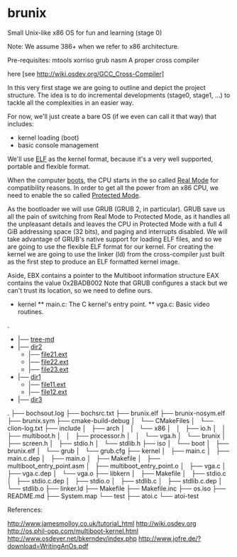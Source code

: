 # brunix
Small Unix-like x86 OS for fun and learning (stage 0)

Note: We assume 386+ when we refer to x86 architecture.

Pre-requisites:
mtools
xorriso
grub
nasm
A proper cross compiler

here [see http://wiki.osdev.org/GCC_Cross-Compiler]

In this very first stage we are going to outline and depict the project structure. The idea is to do incremental developments (stage0, stage1, ...) to tackle all the complexities in an easier way.

For now, we'll just create a bare OS (if we even can call it that way) that includes:
* kernel loading (boot)
* basic console management

We'll use [ELF](http://wiki.osdev.org/ELF) as the kernel format, because it's a very well supported, portable and flexible format.

When the computer [boots](http://wiki.osdev.org/System_Initialization_(x86)),
the CPU starts in the so called [Real Mode](http://wiki.osdev.org/Real_Mode) for compatibility reasons. In order
to get all the power from an x86 CPU, we need to enable the so called [Protected Mode](http://wiki.osdev.org/Protected_Mode).

As the bootloader we will use GRUB (GRUB 2, in particular). GRUB save us all the pain of switching from Real Mode to Protected Mode, as it handles
all the unpleasant details and leaves the CPU in Protected Mode with a full 4 GiB addressing space (32 bits),
and paging and interrupts disabled.
We will take advantage of GRUB's native support for loading ELF files, and so we are going to use the flexible ELF format for our kernel.
For creating the kernel we are going to use the linker (ld) from the cross-compiler just built as the first step
to produce an ELF formatted kernel image.



Aside,
EBX contains a pointer to the Multiboot information structure
EAX contains the value 0x2BADB002
Note that GRUB configures a stack but we can't trust its location, so we need to define ours.



* kernel
** main.c: The C kernel's entry point.
** vga.c: Basic video routines.


.
 * |── [tree-md](./tree-md)
 * |── [dir2](./dir2)
   * |── [file21.ext](./dir2/file21.ext)
   * |── [file22.ext](./dir2/file22.ext)
   * |── [file23.ext](./dir2/file23.ext)
 * |── [dir1](./dir1)
   * |── [file11.ext](./dir1/file11.ext)
   * |── [file12.ext](./dir1/file12.ext)
 * |── [dir3](./dir3)
 
.
├── bochsout.log
├── bochsrc.txt
├── brunix.elf
├── brunix-nosym.elf
├── brunix.sym
├── cmake-build-debug
│   └── CMakeFiles
│       └── clion-log.txt
├── include
│   ├── arch
│   │   └── x86
│   │       ├── io.h
│   │       ├── multiboot.h
│   │       ├── processor.h
│   │       └── vga.h
│   └── brunix
│       ├── screen.h
│       ├── stdio.h
│       └── stdlib.h
├── iso
│   └── boot
│       ├── brunix.elf
│       └── grub
│           └── grub.cfg
├── kernel
│   ├── main.c
│   ├── main.c.dep
│   ├── main.o
│   ├── Makefile
│   ├── multiboot_entry_point.asm
│   ├── multiboot_entry_point.o
│   ├── vga.c
│   ├── vga.c.dep
│   └── vga.o
├── libkern
│   ├── Makefile
│   ├── stdio.c
│   ├── stdio.c.dep
│   ├── stdio.o
│   ├── stdlib.c
│   ├── stdlib.c.dep
│   └── stdlib.o
├── linker.ld
├── Makefile
├── Makefile.inc
├── os.iso
├── README.md
├── System.map
└── test
    ├── atoi.c
    └── atoi-test


References:

http://www.jamesmolloy.co.uk/tutorial_html
http://wiki.osdev.org
http://os.phil-opp.com/multiboot-kernel.html
http://www.osdever.net/bkerndev/index.php
http://www.jofre.de/?download=WritingAnOs.pdf


